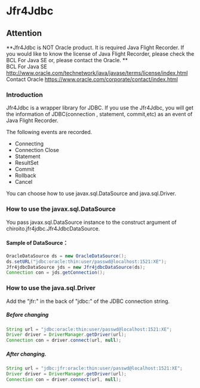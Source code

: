 # Jfr4Jdbc

## Attention
**Jfr4Jdbc is NOT Oracle product. It is required Java Flight Recorder. If you would like to know the license of Java Flight Recorder, please check the BCL For Java SE or, please contact the Oracle. **  
BCL For Java SE
http://www.oracle.com/technetwork/java/javase/terms/license/index.html  
Contact Oracle 
https://www.oracle.com/corporate/contact/index.html

### Introduction
Jfr4Jdbc is a wrapper library for JDBC. If you use the Jfr4Jdbc, you will get the information of JDBC(connection , statement, commit,etc) as an event of Java Flight Recorder. 

The following events are recorded.
- Connecting
- Connection Close
- Statement
- ResultSet
- Commit
- Rollback
- Cancel

You can choose how to use javax.sql.DataSource and java.sql.Driver.

### How to use the javax.sql.DataSource
You pass javax.sql.DataSource instance to the construct argument of chiroito.jfr4jdbc.Jfr4JdbcDataSource.

#### Sample of DataSource：
```java
OracleDataSource ds = new OracleDataSource();  
ds.setURL("jdbc:oracle:thin:user/passwd@localhost:1521:XE");  
Jfr4jdbcDataSource jds = new Jfr4jdbcDataSource(ds);  
Connection con = jds.getConnection();
```

### How to use the java.sql.Driver
Add the "jfr:" in the back of "jdbc:" of the JDBC connection string.

##### Before changing  
```java
String url = "jdbc:oracle:thin:user/passwd@localhost:1521:XE";  
Driver driver = DriverManager.getDriver(url);  
Connection con = driver.connect(url, null);  
```
##### After changing.
```java
String url = "jdbc:jfr:oracle:thin:user/passwd@localhost:1521:XE";  
Driver driver = DriverManager.getDriver(url);  
Connection con = driver.connect(url, null);  
```
